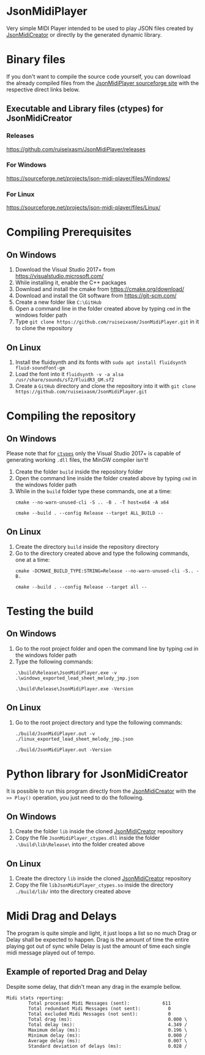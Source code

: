 # JsonMidiPlayer
Very simple MIDI Player intended to be used to play JSON files created by [JsonMidiCreator](https://github.com/ruiseixasm/JsonMidiCreator) or directly by the generated dynamic library.
# Binary files
If you don't want to compile the source code yourself, you can download the already compiled files from the [JsonMidiPlayer sourceforge site](https://sourceforge.net/projects/json-midi-player/) with the respective direct links below.
## Executable and Library files (ctypes) for JsonMidiCreator
### Releases
https://github.com/ruiseixasm/JsonMidiPlayer/releases
### For Windows
https://sourceforge.net/projects/json-midi-player/files/Windows/
### For Linux
https://sourceforge.net/projects/json-midi-player/files/Linux/
# Compiling Prerequisites
## On Windows
1. Download the Visual Studio 2017+ from https://visualstudio.microsoft.com/
2. While installing it, enable the C++ packages
3. Download and install the cmake from https://cmake.org/download/
4. Download and install the Git software from https://git-scm.com/
5. Create a new folder like `C:\GitHub`
6. Open a command line in the folder created above by typing `cmd` in the windows folder path
7. Type `git clone https://github.com/ruiseixasm/JsonMidiPlayer.git` in it to clone the repository
## On Linux
1. Install the fluidsynth and its fonts with `sudo apt install fluidsynth fluid-soundfont-gm`
2. Load the font into it `fluidsynth -v -a alsa /usr/share/sounds/sf2/FluidR3_GM.sf2`
3. Create a `GitHub` directory and clone the repository into it with `git clone https://github.com/ruiseixasm/JsonMidiPlayer.git`
# Compiling the repository
## On Windows
Please note that for [`ctypes`](https://docs.python.org/3/library/ctypes.html) only the Visual Studio 2017+ is capable of generating working `.dll` files, the MinGW compiler isn't!
1. Create the folder `build` inside the repository folder
2. Open the command line inside the folder created above by typing `cmd` in the windows folder path
3. While in the `build` folder type these commands, one at a time:
    ```
    cmake --no-warn-unused-cli -S .. -B . -T host=x64 -A x64
    ```
    ```
    cmake --build . --config Release --target ALL_BUILD --
    ```
## On Linux
1. Create the directory `build` inside the repository directory
2. Go to the directory created above and type the following commands, one at a time:
    ```
    cmake -DCMAKE_BUILD_TYPE:STRING=Release --no-warn-unused-cli -S.. -B.
    ```
    ```
    cmake --build . --config Release --target all --
    ```
# Testing the build
## On Windows
1. Go to the root project folder and open the command line by typing `cmd` in the windows folder path
2. Type the following commands:
    ```
    .\build\Release\JsonMidiPlayer.exe -v .\windows_exported_lead_sheet_melody_jmp.json
    ```
    ```
    .\build\Release\JsonMidiPlayer.exe -Version
    ```
## On Linux
1. Go to the root project directory and type the following commands:
    ```
    ./build/JsonMidiPlayer.out -v ./linux_exported_lead_sheet_melody_jmp.json
    ```
    ```
    ./build/JsonMidiPlayer.out -Version
    ```
# Python library for JsonMidiCreator
It is possible to run this program directly from the [JsonMidiCreator](https://github.com/ruiseixasm/JsonMidiCreator) with the `>> Play()` operation, you just need to do the following.
## On Windows
1. Create the folder `lib` inside the cloned [JsonMidiCreator](https://github.com/ruiseixasm/JsonMidiCreator) repository
2. Copy the file `JsonMidiPlayer_ctypes.dll` inside the folder `.\build\lib\Release\` into the folder created above
## On Linux
1. Create the directory `lib` inside the cloned [JsonMidiCreator](https://github.com/ruiseixasm/JsonMidiCreator) repository
2. Copy the file `libJsonMidiPlayer_ctypes.so` inside the directory `./build/lib/` into the directory created above
# Midi Drag and Delays
The program is quite simple and light, it just loops a list so no much Drag or Delay shall be expected to happen.
Drag is the amount of time the entire playing got out of sync while Delay is just the amount of time each single midi message played out of tempo.
## Example of reported Drag and Delay
Despite some delay, that didn't mean any drag in the example bellow.
```
Midi stats reporting:
        Total processed Midi Messages (sent):            611
        Total redundant Midi Messages (not sent):          0
        Total excluded Midi Messages (not sent):           0
        Total drag (ms):                                   0.000 \
        Total delay (ms):                                  4.349 /
        Maximum delay (ms):                                0.196 \
        Minimum delay (ms):                                0.000 /
        Average delay (ms):                                0.007 \
        Standard deviation of delays (ms):                 0.028 /
```
